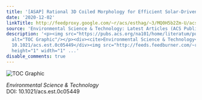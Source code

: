 ```yaml
---
title: '[ASAP] Rational 3D Coiled Morphology for Efficient Solar-Driven Desalination'
date: '2020-12-02'
linkTitle: http://feedproxy.google.com/~r/acs/esthag/~3/MQ0H5b2Zm-U/acs.est.0c05449
source: 'Environmental Science & Technology: Latest Articles (ACS Publications)'
description: '<p><img src="https://pubs.acs.org/na101/home/literatum/publisher/achs/journals/content/esthag/0/esthag.ahead-of-print/acs.est.0c05449/20201202/images/medium/es0c05449_0006.gif"
  alt="TOC Graphic"/></p><div><cite>Environmental Science & Technology</cite></div><div>DOI:
  10.1021/acs.est.0c05449</div><img src="http://feeds.feedburner.com/~r/acs/esthag/~4/MQ0H5b2Zm-U"
  height="1" width="1" ...'
disable_comments: true
---
```

<p><img src="https://pubs.acs.org/na101/home/literatum/publisher/achs/journals/content/esthag/0/esthag.ahead-of-print/acs.est.0c05449/20201202/images/medium/es0c05449_0006.gif" alt="TOC Graphic"/></p><div><cite>Environmental Science & Technology</cite></div><div>DOI: 10.1021/acs.est.0c05449</div><img src="http://feeds.feedburner.com/~r/acs/esthag/~4/MQ0H5b2Zm-U" height="1" width="1" ...